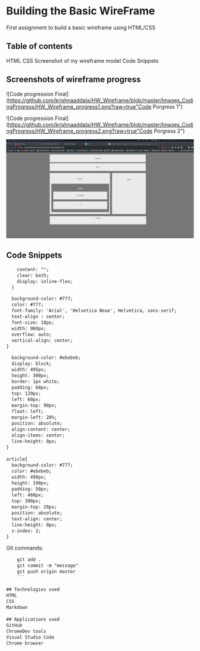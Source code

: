 # Building the Basic WireFrame
First assignment to build a basic wireframe using HTML/CSS

## Table of contents
HTML
CSS
Screenshot of my wireframe model
Code Snippets

## Screenshots of wireframe progress

![Code progression Final](https://github.com/krishnaaddala/HW_Wireframe/blob/master/Images_CodingProgress/HW_Wireframe_progress1.png?raw=true"Code Porgress 1")

![Code progression Final](https://github.com/krishnaaddala/HW_Wireframe/blob/master/Images_CodingProgress/HW_Wireframe_progress2.png?raw=true"Code Porgress 2")

![Code progression Final](https://github.com/krishnaaddala/HW_Wireframe/blob/master/Images_CodingProgress/HW_Wireframe_Final.png?raw=true "Code Porgress final")

## Code Snippets

```.clearfix::after {
    content: "";
    clear: both;
    display: inline-flex;
  }
  ```

  ```body{
    background-color: #777;
    color: #777;
    font-family: 'Arial', 'Helvetica Neue', Helvetica, sans-serif;
    text-align : center;
    font-size: 18px;
    width: 960px;
    overflow: auto;
    vertical-align: center;
}
  ```

  ```section {
    background-color: #ebebeb;
    display: block;
    width: 495px;
    height: 300px;
    border: 1px white;
    padding: 60px;
    top: 120px;
    left: 60px;
    margin-top: 90px;
    float: left;
    margin-left: 20%;
    position: absolute;
    align-content: center;
    align-items: center;
    line-height: 0px;
}

article{
    background-color: #777;
    color: #ebebeb;
    width: 490px;
    height: 190px;
    padding: 50px;
    left: 460px;
    top: 300px;
    margin-top: 20px;
    position: absolute;
    text-align: center;
    line-height: 0px;
    z-index: 2;  
}
  ```
Git commands:

```git status
    git add .
    git commit -m "message"
    git push origin master
    ```

## Technologies used
HTML
CSS
Markdown

## Applications used
GitHub
ChromeDev tools
Visual Studio Code
Chrome browser

